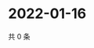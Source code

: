 # 2022-01-16

共 0 条

<!-- BEGIN WEIBO -->
<!-- 最后更新时间 Sun Jan 16 2022 21:17:54 GMT+0800 (China Standard Time) -->

<!-- END WEIBO -->
